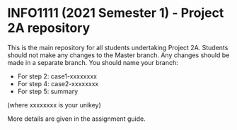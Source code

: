 # INFO1111 (2021 Semester 1) - Project 2A repository
This is the main repository for all students undertaking Project 2A.
Students should not make any changes to the Master branch. Any changes should be made in a separate branch. You should name your branch:
  - For step 2:  case1-xxxxxxxx
  - For step 4:  case2-xxxxxxxx
  - For step 5:  summary

(where xxxxxxxx is your unikey)

More details are given in the assignment guide.
